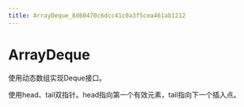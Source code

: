 ```yaml
---
title: ArrayDeque_8d60470c6dcc41c0a3f5cea461ab1212
---
```


# ArrayDeque

使用动态数组实现Deque接口。

使用head、tail双指针。head指向第一个有效元素，tail指向下一个插入点。